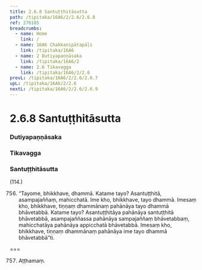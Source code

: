 ```yaml
---
title: 2.6.8 Santuṭṭhitāsutta
path: /tipitaka/16A6/2/2.6/2.6.8
ref: 276185
breadcrumbs:
  - name: Home
    link: /
  - name: 16A6 Chakkanipātapāḷi
    link: /tipitaka/16A6
  - name: 2 Dutiyapaṇṇāsaka
    link: /tipitaka/16A6/2
  - name: 2.6 Tikavagga
    link: /tipitaka/16A6/2/2.6
prevL: /tipitaka/16A6/2/2.6/2.6.7
upL: /tipitaka/16A6/2/2.6
nextL: /tipitaka/16A6/2/2.6/2.6.9
---
```


# 2.6.8 Santuṭṭhitāsutta

### Dutiyapaṇṇāsaka

### Tikavagga

### Santuṭṭhitāsutta

(114.)

756. “Tayome, bhikkhave, dhammā. Katame tayo? Asantuṭṭhitā, asampajaññaṃ, mahicchatā. Ime kho, bhikkhave, tayo dhammā. Imesaṃ kho, bhikkhave, tiṇṇaṃ dhammānaṃ pahānāya tayo dhammā bhāvetabbā. Katame tayo? Asantuṭṭhitāya pahānāya santuṭṭhitā bhāvetabbā, asampajaññassa pahānāya sampajaññaṃ bhāvetabbaṃ, mahicchatāya pahānāya appicchatā bhāvetabbā. Imesaṃ kho, bhikkhave, tiṇṇaṃ dhammānaṃ pahānāya ime tayo dhammā bhāvetabbā”ti.

===

757. Aṭṭhamaṃ.




